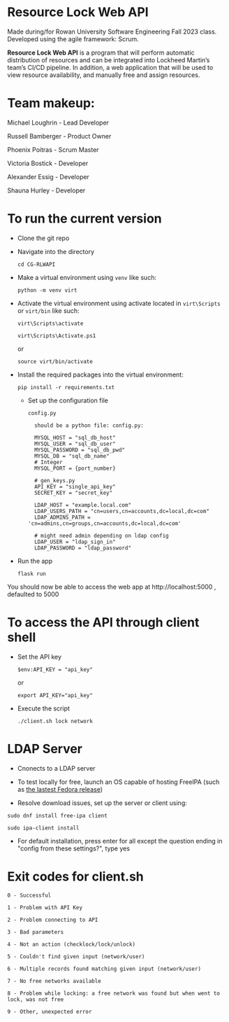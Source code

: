 


# Resource Lock Web API
Made during/for Rowan University Software Engineering Fall 2023 class. Developed using the agile framework: Scrum.

**Resource Lock Web API** is a program that will perform automatic distribution of resources and can be integrated into Lockheed Martin’s team’s CI/CD pipeline. In addition, a web application that will be used to view resource availability, and manually free and assign resources.

# Team makeup:

Michael Loughrin - Lead Developer

Russell Bamberger - Product Owner 

Phoenix Poitras - Scrum Master


Victoria Bostick - Developer

Alexander Essig - Developer

Shauna Hurley - Developer

# To run the current version
- Clone the git repo
- Navigate into the directory

	`cd CG-RLWAPI`
    
- Make a virtual environment using `venv` like such:

	`python -m venv virt`

- Activate the virtual environment using activate located in `virt\Scripts` or `virt/bin` like such:

	`virt\Scripts\activate`

	`virt\Scripts\Activate.ps1`
    
    or

	`source virt/bin/activate`

- Install the required packages into the virtual environment:

	`pip install -r requirements.txt`
    
  - Set up the configuration file

     `config.py`
   
          should be a python file: config.py:
          
          MYSQL_HOST = "sql_db_host"
          MYSQL_USER = "sql_db_user"
          MYSQL_PASSWORD = "sql_db_pwd"
          MYSQL_DB = "sql_db_name"
          # Integer
          MYSQL_PORT = {port_number}
        
          # gen_keys.py
          API_KEY = "single_api_key"
          SECRET_KEY = "secret_key"   

          LDAP_HOST = "example.local.com"
          LDAP_USERS_PATH = "cn=users,cn=accounts,dc=local,dc=com"
          LDAP_ADMINS_PATH = 'cn=admins,cn=groups,cn=accounts,dc=local,dc=com'

          # might need admin depending on ldap config
          LDAP_USER = "ldap_sign_in"
          LDAP_PASSWORD = "ldap_password"



- Run the app

	`flask run`

You should now be able to access the web app at http://localhost:5000 , defaulted to 5000

# To access the API through client shell

- Set the API key

	`$env:API_KEY = "api_key"`

    or

	`export API_KEY="api_key"`

- Execute the script
	
	`./client.sh lock network`

# LDAP Server
- Cnonects to a LDAP server

- To test locally for free, launch an OS capable of hosting FreeIPA (such as [the lastest Fedora release](https://fedoraproject.org/workstation/download))

- Resolve download issues, set up the server or client using:

`sudo dnf install free-ipa client`

`sudo ipa-client install`

- For default installation, press enter for all except the question ending in "config from these settings?", type yes

# Exit codes for client.sh

    0 - Successful

    1 - Problem with API Key
    
    2 - Problem connecting to API

    3 - Bad parameters

    4 - Not an action (checklock/lock/unlock)

    5 - Couldn't find given input (network/user)

    6 - Multiple records found matching given input (network/user)

    7 - No free networks available

    8 - Problem while locking: a free network was found but when went to lock, was not free
    
    9 - Other, unexpected error
